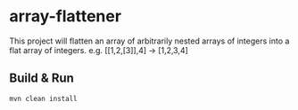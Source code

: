 # array-flattener
This project will flatten an array of arbitrarily nested arrays of integers into a flat array of integers. e.g. [[1,2,[3]],4] → [1,2,3,4]

## Build & Run
`mvn clean install`